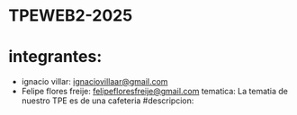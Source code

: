 # TPEWEB2-2025
# integrantes:
- ignacio villar: ignaciovillaar@gmail.com
- Felipe flores freije: felipefloresfreije@gmail.com 
tematica: La tematia de nuestro TPE es de una cafeteria
#descripcion:
